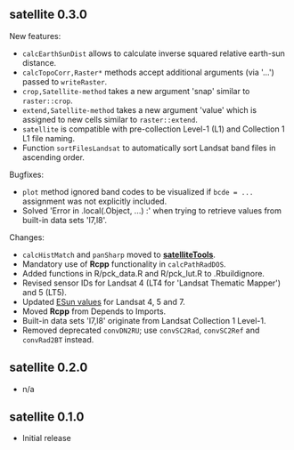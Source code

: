 ## satellite 0.3.0

New features:

  * `calcEarthSunDist` allows to calculate inverse squared relative earth-sun distance. 
  * `calcTopoCorr,Raster*` methods accept additional arguments (via '...') passed to `writeRaster`. 
  * `crop,Satellite-method` takes a new argument 'snap' similar to `raster::crop`.
  * `extend,Satellite-method` takes a new argument 'value' which is assigned to new cells similar to `raster::extend`.
  * `satellite` is compatible with pre-collection Level-1 (L1) and Collection 1 L1 file naming.
  * Function `sortFilesLandsat` to automatically sort Landsat band files in ascending order.

Bugfixes:

  * `plot` method ignored band codes to be visualized if `bcde = ...` assignment was not explicitly included.
  * Solved 'Error in .local(.Object, ...) :' when trying to retrieve values from built-in data sets 'l7,l8'.

Changes:

  * `calcHistMatch` and `panSharp` moved to [**satelliteTools**](https://github.com/environmentalinformatics-marburg/satelliteTools).
  * Mandatory use of **Rcpp** functionality in `calcPathRadDOS`.
  * Added functions in R/pck_data.R and R/pck_lut.R to .Rbuildignore.
  * Revised sensor IDs for Landsat 4 (LT4 for 'Landsat Thematic Mapper') and 5 (LT5).
  * Updated [ESun values](https://landsat.usgs.gov/esun) for Landsat 4, 5 and 7.
  * Moved **Rcpp** from Depends to Imports.
  * Built-in data sets 'l7,l8' originate from Landsat Collection 1 Level-1.
  * Removed deprecated `convDN2RU`; use `convSC2Rad`, `convSC2Ref` and `convRad2BT` instead.


## satellite 0.2.0

* n/a


## satellite 0.1.0

* Initial release
